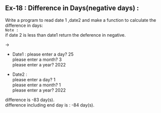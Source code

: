 ## Ex-18 : Difference in Days(negative days) :  
Write a program to read date 1 ,date2 and make a function to calculate the difference in days:  
`Note : `  
if date 2 is less than date1 return the deference in negative.  

->  
- Date1 : 
please enter a day? 25  
please enter a month? 3  
please enter a year? 2022  

- Date2 :  
please enter a day? 1  
please enter a month? 1  
please enter a year? 2022  
 
difference is -83 day(s).  
difference including end day is : -84 day(s).
